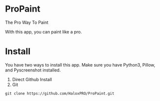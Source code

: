 # ProPaint
The Pro Way To Paint

With this app, you can paint like a pro.

# Install

You have two ways to install this app. Make sure you have Python3, Pillow, and Pyscreenshot installed.

1. Direct Github Install
2. Git 

```
git clone https://github.com/HaloxPRO/ProPaint.git
```
